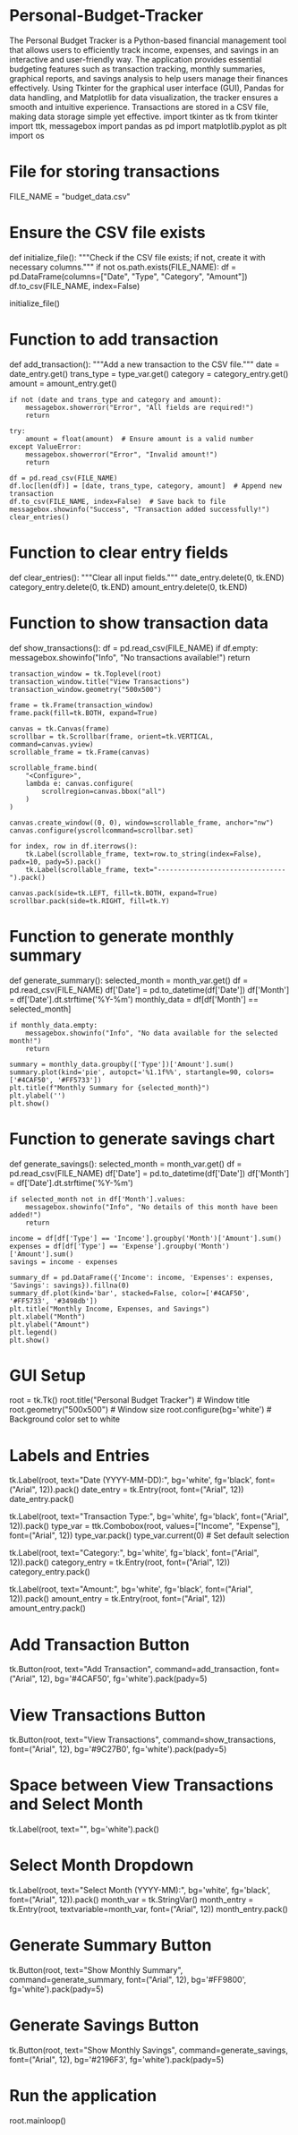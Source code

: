 # Personal-Budget-Tracker
The Personal Budget Tracker is a Python-based financial management tool that allows users to efficiently track income, expenses, and savings in an interactive and user-friendly way. The application provides essential budgeting features such as transaction tracking, monthly summaries, graphical reports, and savings analysis to help users manage their finances effectively. Using Tkinter for the graphical user interface (GUI), Pandas for data handling, and Matplotlib for data visualization, the tracker ensures a smooth and intuitive experience. Transactions are stored in a CSV file, making data storage simple yet effective.
import tkinter as tk
from tkinter import ttk, messagebox
import pandas as pd
import matplotlib.pyplot as plt
import os

# File for storing transactions
FILE_NAME = "budget_data.csv"

# Ensure the CSV file exists
def initialize_file():
    """Check if the CSV file exists; if not, create it with necessary columns."""
    if not os.path.exists(FILE_NAME):
        df = pd.DataFrame(columns=["Date", "Type", "Category", "Amount"])
        df.to_csv(FILE_NAME, index=False)

initialize_file()

# Function to add transaction
def add_transaction():
    """Add a new transaction to the CSV file."""
    date = date_entry.get()
    trans_type = type_var.get()
    category = category_entry.get()
    amount = amount_entry.get()
    
    if not (date and trans_type and category and amount):
        messagebox.showerror("Error", "All fields are required!")
        return
    
    try:
        amount = float(amount)  # Ensure amount is a valid number
    except ValueError:
        messagebox.showerror("Error", "Invalid amount!")
        return
    
    df = pd.read_csv(FILE_NAME)
    df.loc[len(df)] = [date, trans_type, category, amount]  # Append new transaction
    df.to_csv(FILE_NAME, index=False)  # Save back to file
    messagebox.showinfo("Success", "Transaction added successfully!")
    clear_entries()

# Function to clear entry fields
def clear_entries():
    """Clear all input fields."""
    date_entry.delete(0, tk.END)
    category_entry.delete(0, tk.END)
    amount_entry.delete(0, tk.END)

# Function to show transaction data
def show_transactions():
    df = pd.read_csv(FILE_NAME)
    if df.empty:
        messagebox.showinfo("Info", "No transactions available!")
        return
    
    transaction_window = tk.Toplevel(root)
    transaction_window.title("View Transactions")
    transaction_window.geometry("500x500")
    
    frame = tk.Frame(transaction_window)
    frame.pack(fill=tk.BOTH, expand=True)
    
    canvas = tk.Canvas(frame)
    scrollbar = tk.Scrollbar(frame, orient=tk.VERTICAL, command=canvas.yview)
    scrollable_frame = tk.Frame(canvas)
    
    scrollable_frame.bind(
        "<Configure>",
        lambda e: canvas.configure(
            scrollregion=canvas.bbox("all")
        )
    )
    
    canvas.create_window((0, 0), window=scrollable_frame, anchor="nw")
    canvas.configure(yscrollcommand=scrollbar.set)
    
    for index, row in df.iterrows():
        tk.Label(scrollable_frame, text=row.to_string(index=False), padx=10, pady=5).pack()
        tk.Label(scrollable_frame, text="--------------------------------").pack()
    
    canvas.pack(side=tk.LEFT, fill=tk.BOTH, expand=True)
    scrollbar.pack(side=tk.RIGHT, fill=tk.Y)

# Function to generate monthly summary
def generate_summary():
    selected_month = month_var.get()
    df = pd.read_csv(FILE_NAME)
    df['Date'] = pd.to_datetime(df['Date'])
    df['Month'] = df['Date'].dt.strftime('%Y-%m')
    monthly_data = df[df['Month'] == selected_month]
    
    if monthly_data.empty:
        messagebox.showinfo("Info", "No data available for the selected month!")
        return
    
    summary = monthly_data.groupby(['Type'])['Amount'].sum()
    summary.plot(kind='pie', autopct='%1.1f%%', startangle=90, colors=['#4CAF50', '#FF5733'])
    plt.title(f"Monthly Summary for {selected_month}")
    plt.ylabel('')
    plt.show()

# Function to generate savings chart
def generate_savings():
    selected_month = month_var.get()
    df = pd.read_csv(FILE_NAME)
    df['Date'] = pd.to_datetime(df['Date'])
    df['Month'] = df['Date'].dt.strftime('%Y-%m')
    
    if selected_month not in df['Month'].values:
        messagebox.showinfo("Info", "No details of this month have been added!")
        return
    
    income = df[df['Type'] == 'Income'].groupby('Month')['Amount'].sum()
    expenses = df[df['Type'] == 'Expense'].groupby('Month')['Amount'].sum()
    savings = income - expenses
    
    summary_df = pd.DataFrame({'Income': income, 'Expenses': expenses, 'Savings': savings}).fillna(0)
    summary_df.plot(kind='bar', stacked=False, color=['#4CAF50', '#FF5733', '#3498db'])
    plt.title("Monthly Income, Expenses, and Savings")
    plt.xlabel("Month")
    plt.ylabel("Amount")
    plt.legend()
    plt.show()

# GUI Setup
root = tk.Tk()
root.title("Personal Budget Tracker")  # Window title
root.geometry("500x500")  # Window size
root.configure(bg='white')  # Background color set to white

# Labels and Entries
tk.Label(root, text="Date (YYYY-MM-DD):", bg='white', fg='black', font=("Arial", 12)).pack()
date_entry = tk.Entry(root, font=("Arial", 12))
date_entry.pack()

tk.Label(root, text="Transaction Type:", bg='white', fg='black', font=("Arial", 12)).pack()
type_var = ttk.Combobox(root, values=["Income", "Expense"], font=("Arial", 12))
type_var.pack()
type_var.current(0)  # Set default selection

tk.Label(root, text="Category:", bg='white', fg='black', font=("Arial", 12)).pack()
category_entry = tk.Entry(root, font=("Arial", 12))
category_entry.pack()

tk.Label(root, text="Amount:", bg='white', fg='black', font=("Arial", 12)).pack()
amount_entry = tk.Entry(root, font=("Arial", 12))
amount_entry.pack()

# Add Transaction Button
tk.Button(root, text="Add Transaction", command=add_transaction, font=("Arial", 12), bg='#4CAF50', fg='white').pack(pady=5)

# View Transactions Button
tk.Button(root, text="View Transactions", command=show_transactions, font=("Arial", 12), bg='#9C27B0', fg='white').pack(pady=5)

# Space between View Transactions and Select Month
tk.Label(root, text="", bg='white').pack()

# Select Month Dropdown
tk.Label(root, text="Select Month (YYYY-MM):", bg='white', fg='black', font=("Arial", 12)).pack()
month_var = tk.StringVar()
month_entry = tk.Entry(root, textvariable=month_var, font=("Arial", 12))
month_entry.pack()

# Generate Summary Button
tk.Button(root, text="Show Monthly Summary", command=generate_summary, font=("Arial", 12), bg='#FF9800', fg='white').pack(pady=5)

# Generate Savings Button
tk.Button(root, text="Show Monthly Savings", command=generate_savings, font=("Arial", 12), bg='#2196F3', fg='white').pack(pady=5)

# Run the application
root.mainloop()
